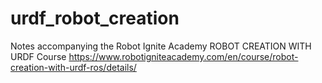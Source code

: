 # urdf_robot_creation
Notes accompanying the Robot Ignite Academy ROBOT CREATION WITH URDF Course https://www.robotigniteacademy.com/en/course/robot-creation-with-urdf-ros/details/
